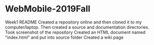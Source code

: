 # WebMobile-2019Fall
Week1 README 
Created a repository online and then cloned it to my computer/laptop. Then created a source and documentation directories.
Took screenshot of the repository
Created an HTML document named "index.html" and put into source folder
Created a wiki page

